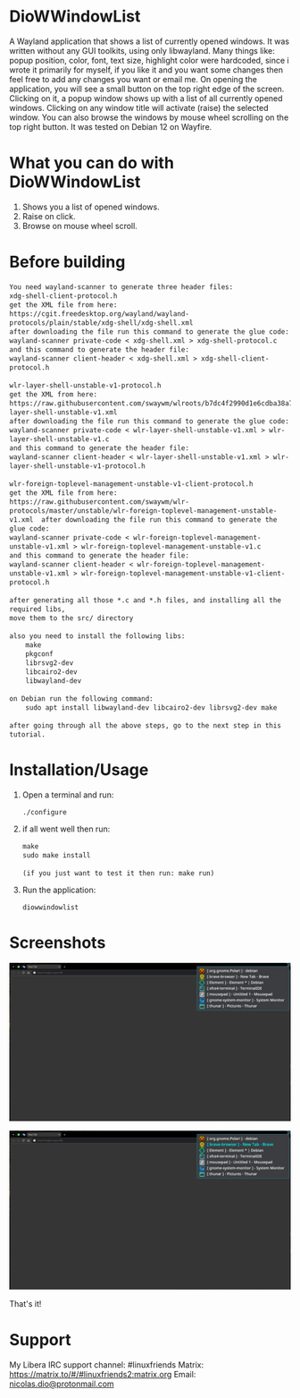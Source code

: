 # DioWWindowList
A Wayland application that shows a list of currently opened windows.
It was written without any GUI toolkits, using only libwayland.
Many things like: popup position, color, font, text size, highlight color were hardcoded,
since i wrote it primarily for myself, if you like it and you want some changes then
feel free to add any changes you want or email me.
On opening the application, you will see a small button on the top right edge of the screen.
Clicking on it, a popup window shows up with a list of all currently opened windows.
Clicking on any window title will activate (raise) the selected window.
You can also browse the windows by mouse wheel scrolling on the top right button.
It was tested on Debian 12 on Wayfire.

# What you can do with DioWWindowList
   1. Shows you a list of opened windows.
   2. Raise on click.
   3. Browse on mouse wheel scroll.

# Before building
	You need wayland-scanner to generate three header files:
	xdg-shell-client-protocol.h
	get the XML file from here:
	https://cgit.freedesktop.org/wayland/wayland-protocols/plain/stable/xdg-shell/xdg-shell.xml
	after downloading the file run this command to generate the glue code:
	wayland-scanner private-code < xdg-shell.xml > xdg-shell-protocol.c
	and this command to generate the header file:
	wayland-scanner client-header < xdg-shell.xml > xdg-shell-client-protocol.h

	wlr-layer-shell-unstable-v1-protocol.h
	get the XML from here:
	https://raw.githubusercontent.com/swaywm/wlroots/b7dc4f2990d1e6cdba38a7e9d2d286e48dd1a3eb/protocol/wlr-layer-shell-unstable-v1.xml
	after downloading the file run this command to generate the glue code:
	wayland-scanner private-code < wlr-layer-shell-unstable-v1.xml > wlr-layer-shell-unstable-v1.c
	and this command to generate the header file:
	wayland-scanner client-header < wlr-layer-shell-unstable-v1.xml > wlr-layer-shell-unstable-v1-protocol.h

	wlr-foreign-toplevel-management-unstable-v1-client-protocol.h
	get the XML file from here:
	https://raw.githubusercontent.com/swaywm/wlr-protocols/master/unstable/wlr-foreign-toplevel-management-unstable-v1.xml	after downloading the file run this command to generate the glue code:
	wayland-scanner private-code < wlr-foreign-toplevel-management-unstable-v1.xml > wlr-foreign-toplevel-management-unstable-v1.c
	and this command to generate the header file:
	wayland-scanner client-header < wlr-foreign-toplevel-management-unstable-v1.xml > wlr-foreign-toplevel-management-unstable-v1-client-protocol.h

	after generating all those *.c and *.h files, and installing all the required libs,
	move them to the src/ directory

	also you need to install the following libs:
		make
		pkgconf
		librsvg2-dev
		libcairo2-dev
		libwayland-dev

	on Debian run the following command:
		sudo apt install libwayland-dev libcairo2-dev librsvg2-dev make

	after going through all the above steps, go to the next step in this tutorial.

# Installation/Usage
  1. Open a terminal and run:

		 ./configure

  2. if all went well then run:

		 make
		 sudo make install
		 
		 (if you just want to test it then run: make run)
		
  3. Run the application:
  
		 diowwindowlist

# Screenshots
 
![Alt text](https://raw.githubusercontent.com/DiogenesN/diowwindowlist/main/diowwindowlist.png)

![Alt text](https://raw.githubusercontent.com/DiogenesN/diowwindowlist/main/diowwindowlist2.png)

That's it!

# Support

   My Libera IRC support channel: #linuxfriends
   Matrix: https://matrix.to/#/#linuxfriends2:matrix.org
   Email: nicolas.dio@protonmail.com
